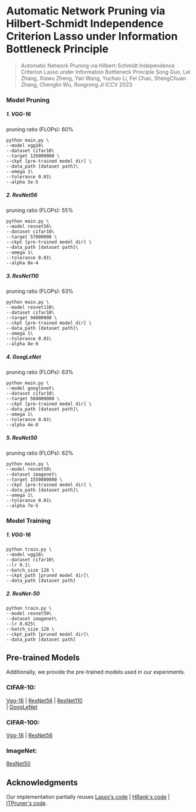 # Automatic Network Pruning via Hilbert-Schmidt Independence Criterion Lasso under Information Bottleneck Principle

> Automatic Network Pruning via Hilbert-Schmidt Independence Criterion Lasso under Information Bottleneck Principle
> Song Guo, Lei Zhang, Xiawu Zheng, Yan Wang, Yuchao Li, Fei Chao, ShengChuan Zhang, Chenglin Wu, Rongrong Ji
> ICCV 2023

### Model Pruning

##### 1. VGG-16
pruning ratio (FLOPs): 60%
```shell
python main.py \
--model vgg16\
--dataset cifar10\
--target 126000000 \
--ckpt [pre-trained model dir] \
--data_path [dataset path]\
--omega 1\
--tolerance 0.01\
--alpha 5e-5
```
##### 2. ResNet56
pruning ratio (FLOPs): 55%
```shell
python main.py \
--model resnet56\
--dataset cifar10\
--target 57000000 \
--ckpt [pre-trained model dir] \
--data_path [dataset path]\
--omega 1\
--tolerance 0.01\
--alpha 8e-4
```
##### 3. ResNet110 
pruning ratio (FLOPs): 63%
```shell
python main.py \
--model resnet110\
--dataset cifar10\
--target 94000000 \
--ckpt [pre-trained model dir] \
--data_path [dataset path]\
--omega 1\
--tolerance 0.01\
--alpha 8e-9
```
##### 4. GoogLeNet
pruning ratio (FLOPs): 63%
```shell
python main.py \
--model googlenet\
--dataset cifar10\
--target 568000000 \
--ckpt [pre-trained model dir] \
--data_path [dataset path]\
--omega 1\
--tolerance 0.01\
--alpha 4e-8
```
##### 5. ResNet50
pruning ratio (FLOPs): 62%

```shell
python main.py \
--model resnet50\
--dataset imagenet\
--target 1550000000 \
--ckpt [pre-trained model dir] \
--data_path [dataset path]\
--omega 1\
--tolerance 0.01\
--alpha 7e-5
```
### Model Training
##### 1. VGG-16
```shell
python train.py \
--model vgg16\
--dataset cifar10\
--lr 0.1\
--batch_size 128 \
--ckpt_path [pruned model dir]\
--data_path [dataset path]
```
##### 2. ResNet-50
```shell
python train.py \
--model resnet50\
--dataset imagenet\
--lr 0.025\
--batch_size 128 \
--ckpt_path [pruned model dir]\
--data_path [dataset path]
```
## Pre-trained Models 

Additionally, we provide the pre-trained models used in our experiments. 


### CIFAR-10:
 [Vgg-16](https://drive.google.com/file/d/1g9Yz9mABWYXXRWpyN5foA5NQc7JvunjY/view?usp=sharing) 
| [ResNet56](https://drive.google.com/file/d/1vJ5lXoW8RJF6_ZA_pdCrVIem2RbkYo5h/view?usp=share_link) 
| [ResNet110](https://drive.google.com/file/d/1hwo4JZGOn3zKoGSTefVQLa5vnNtsdIdn/view?usp=share_link)  
| [GoogLeNet](https://drive.google.com/file/d/1kg8ndpwGaMorrqRVPAic20qwAM21d01-/view?usp=share_link) 
### CIFAR-100:
 [Vgg-16](https://drive.google.com/file/d/1DZns2H-KrVdpndPLO6s0vjo0feoRv8w6/view?usp=share_link) 
| [ResNet56](https://drive.google.com/file/d/18EbAD6-E-t1Dk-x2tKkoWfJ86I3iXgFa/view?usp=share_link)

### ImageNet:
 [ResNet50](https://drive.google.com/file/d/1pWYDy9nDDWpflsOiS-b4rxFNMZ5X-Nds/view?usp=share_link)

## Acknowledgments

Our implementation partially reuses [Lasso's code](https://github.com/lippman1125/channel_pruning_lasso) | [HRank's code](https://github.com/lmbxmu/HRank) | [ITPruner's code](https://github.com/MAC-AutoML/ITPruner).
